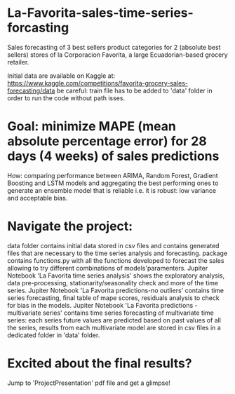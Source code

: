 # La-Favorita-sales-time-series-forcasting
Sales forecasting of 3 best sellers product categories for 2 (absolute best sellers) stores of la Corporacion Favorita, a large Ecuadorian-based grocery retailer.

Initial data are available on Kaggle at: https://www.kaggle.com/competitions/favorita-grocery-sales-forecasting/data
be careful: train file has to be added to 'data' folder in order to run the code without path isses.

# Goal: minimize MAPE (mean absolute percentage error) for 28 days (4 weeks) of sales predictions

How: comparing performance between ARIMA, Random Forest, Gradient Boosting and LSTM models and aggregating the best performing ones to generate an ensemble model that is reliable
i.e. it is robust: low variance and acceptable bias.

# Navigate the project:
data folder contains initial data stored in csv files and contains generated files that are necessary to the time series analysis and forecasting.
package contains functions.py with all the functions developed to forecast the sales allowing to try different combinations of models'paramenters.
Jupiter Notebook 'La Favorita time series analysis' shows the exploratory analysis, data pre-processing, stationarity/seasonality check and more of the time series.
Jupiter Notebook 'La Favorita predictions-no outliers' contains time series forecasting, final table of mape scores, residuals analysis to check for bias in the models.
Jupiter Notebook 'La Favorita predictions - multivariate series' contains time series forecasting of multivariate time series: each series future values are predicted based on past values of all the series,
results from each multivariate model are stored in csv files in a dedicated folder in 'data' folder.
# Excited about the final results?
Jump to 'ProjectPresentation' pdf file and get a glimpse!
